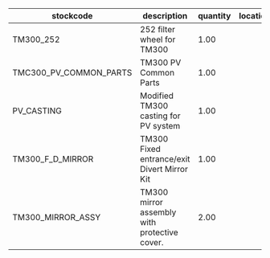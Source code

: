 |stockcode|description|quantity|location|
|---------|-----------|--------|--------|
|TM300_252|252 filter wheel for TM300|1.00||
|TMC300_PV_COMMON_PARTS|TM300 PV Common Parts|1.00||
|PV_CASTING|Modified TM300 casting for PV system|1.00||
|TM300_F_D_MIRROR|TM300 Fixed entrance/exit Divert Mirror Kit|1.00||
|TM300_MIRROR_ASSY|TM300 mirror assembly with protective cover.|2.00||
